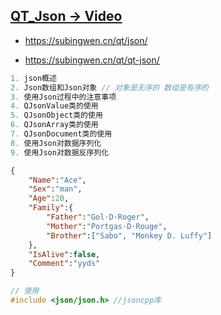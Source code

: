 ## [QT_Json -> Video](https://edu.subingwen.cn/p/t_pc/course_pc_detail/column/p_61a82836e4b00db3cebe6c74)   

- https://subingwen.cn/qt/json/

- https://subingwen.cn/qt/qt-json/

```c++
1. json概述
2. Json数组和Json对象 // 对象是无序的 数组是有序的
3. 使用Json过程中的注意事项
4. QJsonValue类的使用
5. QJsonObject类的使用
6. QJsonArray类的使用
7. QJsonDocument类的使用
8. 使用Json对数据序列化
9. 使用Json对数据反序列化
```

```json
{
    "Name":"Ace",
    "Sex":"man",
    "Age":20,
    "Family":{
        "Father":"Gol·D·Roger",
        "Mother":"Portgas·D·Rouge",
        "Brother":["Sabo", "Monkey D. Luffy"]
    },
    "IsAlive":false,
    "Comment":"yyds"
}
```
```c++
// 使用
#include <json/json.h> //jsoncpp库
```

